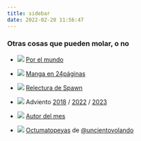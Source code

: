 ```yaml
---
title: sidebar
date: 2022-02-20 11:56:47
---
```


### Otras cosas que pueden molar, o no

- [![](/sidebar/banner-24s-por-el-mundo.jpg)](/articulos/veinticuatros-por-el-mundo) [Por el mundo](/articulos/veinticuatros-por-el-mundo)

- [![](/sidebar/banner-manga.jpg)](/etiquetas/manga) [Manga en 24páginas](/etiquetas/manga)

- [![](/sidebar/banner-spawn.jpg)](/etiquetas/spawn) [Relectura de Spawn](/etiquetas/spawn)

- [![](/sidebar/banner-adviento.jpg)](/etiquetas/adviento2023) Adviento
[2018](/etiquetas/adviento2018) / [2022](/etiquetas/adviento2022) / [2023](/etiquetas/adviento2023)

- [![](/sidebar/banner-autor-del-mes.jpg)](/etiquetas/autordelmes) [Autor del mes](/etiquetas/autordelmes)

- [![](/sidebar/banner-octumatopeyas.jpg)](/etiquetas/octumatopeyas) [Octumatopeyas](/etiquetas/octumatopeyas) de [@uncientovolando](https://instagram.com/uncientovolando)
